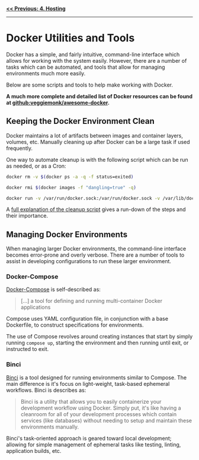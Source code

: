 **[<< Previous: 4. Hosting](/4.Hosting)**

---

# Docker Utilities and Tools

Docker has a simple, and fairly intuitive, command-line interface which allows for working with the system easily. However, there are a number of tasks which can be automated, and tools that allow for managing environments much more easily.

Below are some scripts and tools to help make working with Docker.

**A much more complete and detailed list of Docker resources can be found at [github:veggiemonk/awesome-docker](https://github.com/veggiemonk/awesome-docker).**

## Keeping the Docker Environment Clean

Docker maintains a lot of artifacts between images and container layers, volumes, etc. Manually cleaning up after Docker can be a large task if used frequently.

One way to automate cleanup is with the following script which can be run as needed, or as a Cron:

```sh
docker rm -v $(docker ps -a -q -f status=exited)

docker rmi $(docker images -f "dangling=true" -q)

docker run -v /var/run/docker.sock:/var/run/docker.sock -v /var/lib/docker:/var/lib/docker --rm martin/docker-cleanup-volumes
```

A [full explanation of the cleanup script](http://blog.yohanliyanage.com/2015/05/docker-clean-up-after-yourself/) gives a run-down of the steps and their importance.

## Managing Docker Environments

When managing larger Docker environments, the command-line interface becomes error-prone and overly verbose. There are a number of tools to assist in developing configurations to run these larger environment.

### Docker-Compose

[Docker-Compose](https://docs.docker.com/compose) is self-described as:

> [...] a tool for defining and running multi-container Docker applications

Compose uses YAML configuration file, in conjunction with a base Dockerfile, to construct specifications for environments.

The use of Compose revolves around creating instances that start by simply running `compose up`, starting the environment and then running until exit, or instructed to exit.

### Binci

[Binci](https://github.com/binci/binci) is a tool designed for running environments similar to Compose. The main difference is it's focus on light-weight, task-based ephemeral workflows. Binci is describes as:

> Binci is a utility that allows you to easily containerize your development workflow using Docker. Simply put, it's like having a cleanroom for all of your development processes which contain services (like databases) without needing to setup and maintain these environments manually.

Binci's task-oriented approach is geared toward local development; allowing for simple management of ephemeral tasks like testing, linting, application builds, etc.